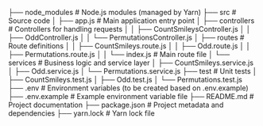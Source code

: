 ├── node_modules # Node.js modules (managed by Yarn)
├── src # Source code
│ ├── app.js # Main application entry point
│ ├── controllers # Controllers for handling requests
│ │ ├── CountSmileysController.js
│ │ ├── OddController.js
│ │ └── PermutationsController.js
│ ├── routes # Route definitions
│ │ ├── CountSmileys.route.js
│ │ ├── Odd.route.js
│ │ ├── Permutations.route.js
│ │ └── index.js # Main route file
│ └── services # Business logic and service layer
│ ├── CountSmileys.service.js
│ ├── Odd.service.js
│ └── Permutations.service.js
├── test # Unit tests
│ ├── CountSmileys.test.js
│ ├── Odd.test.js
│ └── Permutations.test.js
├── .env # Environment variables (to be created based on .env.example)
├── .env.example # Example environment variable file
├── README.md # Project documentation
├── package.json # Project metadata and dependencies
├── yarn.lock # Yarn lock file
